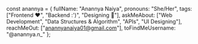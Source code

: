 const anannya = {
  fullName: "Anannya Naiya",
  pronouns: "She/Her",
  tags: ["Frontend ❤", "Backend :')", "Designing 🙌"],
  askMeAbout: ["Web Development", "Data Structures & Algorithm", "APIs",  "UI Designing"],
  reachMeOut: ["anannyanaiya01@gmail.com"],
  toFindMeUsername: "@anannya.n_"
};

<!---
anannya-01/anannya-01 is a ✨ special ✨ repository because its `README.md` (this file) appears on your GitHub profile.
You can click the Preview link to take a look at your changes.
--->
